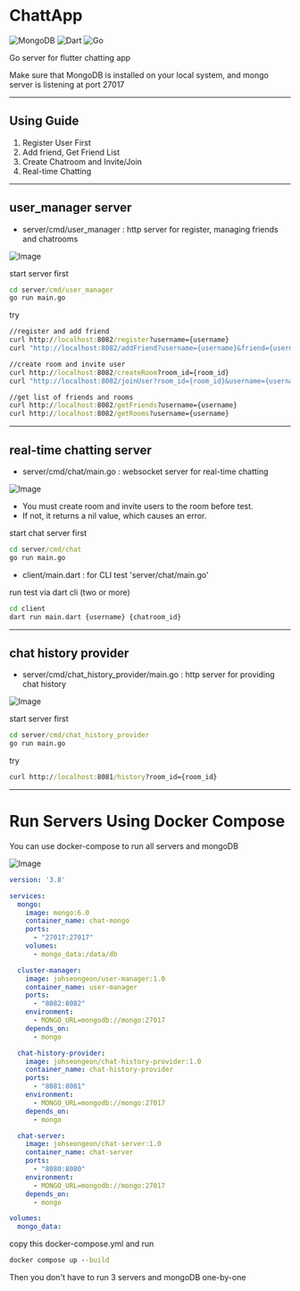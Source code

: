 # ChattApp

![MongoDB](https://img.shields.io/badge/MongoDB-%234ea94b.svg?style=for-the-badge&logo=mongodb&logoColor=white)
![Dart](https://img.shields.io/badge/dart-%230175C2.svg?style=for-the-badge&logo=dart&logoColor=white)
![Go](https://img.shields.io/badge/go-%2300ADD8.svg?style=for-the-badge&logo=go&logoColor=white)

Go server for flutter chatting app

Make sure that MongoDB is installed on your local system, and mongo server is listening at port 27017

---

## Using Guide

1. Register User First
2. Add friend, Get Friend List
3. Create Chatroom and Invite/Join
4. Real-time Chatting

---
## user_manager server
- server/cmd/user_manager : http server for register, managing friends and chatrooms

![Image](https://github.com/user-attachments/assets/9a49537f-678b-42f2-bed5-1e19dcc9b169)

start server first

```cmd
cd server/cmd/user_manager
go run main.go
```

try

```cmd
//register and add friend
curl http://localhost:8082/register?username={username}
curl "http://localhost:8082/addFriend?username={username}&friend={username}"

//create room and invite user
curl http://localhost:8082/createRoom?room_id={room_id}
curl "http://localhost:8082/joinUser?room_id={room_id}&username={username}"

//get list of friends and rooms
curl http://localhost:8082/getFriends?username={username}
curl http://localhost:8082/getRooms?username={username}
```

---

## real-time chatting server
- server/cmd/chat/main.go : websocket server for real-time chatting

![Image](https://github.com/user-attachments/assets/a654aa70-a3da-4822-9c23-bd67e40df0e9)

- You must create room and invite users to the room before test.
- If not, it returns a nil value, which causes an error.

start chat server first
``` cmd
cd server/cmd/chat
go run main.go
```

- client/main.dart : for CLI test 'server/chat/main.go'

run test via dart cli (two or more)
``` cmd
cd client
dart run main.dart {username} {chatroom_id}
```

---
## chat history provider

- server/cmd/chat_history_provider/main.go : http server for providing chat history

![Image](https://github.com/user-attachments/assets/c47c9cd5-5d93-40bd-b98e-967e5c901685)

start server first
```cmd
cd server/cmd/chat_history_provider
go run main.go
```

try
```cmd
curl http://localhost:8081/history?room_id={room_id}
```

---

# Run Servers Using Docker Compose

You can use docker-compose to run all servers and mongoDB

![Image](https://github.com/user-attachments/assets/ca5ca661-6153-4e0f-9b88-29345f7aa1cb)

``` docker-compose.yml
version: '3.8'

services:
  mongo:
    image: mongo:6.0
    container_name: chat-mongo
    ports:
      - "27017:27017"
    volumes:
      - mongo_data:/data/db

  cluster-manager:
    image: johseongeon/user-manager:1.0
    container_name: user-manager
    ports:
      - "8082:8082"
    environment:
      - MONGO_URL=mongodb://mongo:27017
    depends_on:
      - mongo

  chat-history-provider:
    image: johseongeon/chat-history-provider:1.0
    container_name: chat-history-provider
    ports:
      - "8081:8081"
    environment:
      - MONGO_URL=mongodb://mongo:27017
    depends_on:
      - mongo

  chat-server:
    image: johseongeon/chat-server:1.0
    container_name: chat-server
    ports:
      - "8080:8080"
    environment:
      - MONGO_URL=mongodb://mongo:27017
    depends_on:
      - mongo

volumes:
  mongo_data:
```

copy this docker-compose.yml and run

```cmd
docker compose up --build
```

Then you don't have to run 3 servers and mongoDB one-by-one
